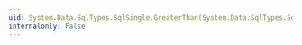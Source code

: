 ```yaml
---
uid: System.Data.SqlTypes.SqlSingle.GreaterThan(System.Data.SqlTypes.SqlSingle,System.Data.SqlTypes.SqlSingle)
internalonly: False
---
```

